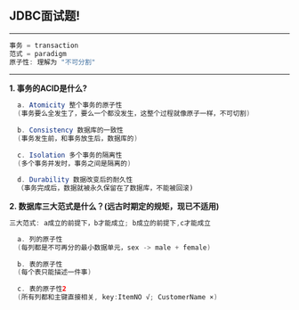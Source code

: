 ## JDBC面试题!
---
``` java
事务 = transaction
范式 = paradigm
原子性: 理解为 "不可分割" 
```
---

__1. 事务的ACID是什么?__ <br>
```java
  a. Atomicity 整个事务的原子性
  (事务要么全发生了，要么一个都没发生，这整个过程就像原子一样，不可切割)
  
  b. Consistency 数据库的一致性
  (事务发生前，和事务放生后，数据库的)
  
  c. Isolation 多个事务的隔离性
  (多个事务并发时，事务之间是隔离的)
  
  d. Durability 数据改变后的耐久性
  （事务完成后，数据就被永久保留在了数据库，不能被回滚)
```

__2. 数据库三大范式是什么？(远古时期定的规矩，现已不适用)__
```java
三大范式: a成立的前提下，b才能成立; b成立的前提下,c才能成立

  a. 列的原子性
  (每列都是不可再分的最小数据单元，sex -> male + female)
  
  b. 表的原子性
  (每个表只能描述一件事)
  
  c. 表的原子性2
  (所有列都和主键直接相关, key:ItemNO √; CustomerName ×)
  
```
